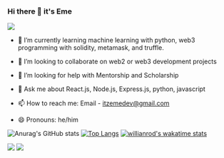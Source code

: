 ### Hi there 👋 it's Eme
![](https://komarev.com/ghpvc/?username=Emedudu)
- 🌱 I’m currently learning machine learning with python, web3 programming with solidity, metamask, and truffle.

- 👯 I’m looking to collaborate on web2 or web3 development projects

- 🤔 I’m looking for help with Mentorship and Scholarship

- 💬 Ask me about React.js, Node.js, Express.js, python, javascript

- 📫 How to reach me: Email - itzemedev@gmail.com

- 😄 Pronouns: he/him

![Anurag's GitHub stats](https://github-readme-stats.vercel.app/api?username=Emedudu&count_private=true)
[![Top Langs](https://github-readme-stats.vercel.app/api/top-langs/?username=Emedudu)](https://github.com/anuraghazra/github-readme-stats)
[![willianrod's wakatime stats](https://github-readme-stats.vercel.app/api/wakatime?username=Emedudu)](https://github.com/anuraghazra/github-readme-stats)

![](https://raw.githubusercontent.com/Emedudu/github-stats/master/generated/overview.svg#gh-dark-mode-only)
![](https://raw.githubusercontent.com/Emedudu/github-stats/master/generated/overview.svg#gh-light-mode-only)

